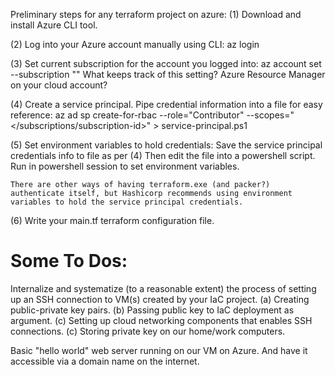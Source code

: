 Preliminary steps for any terraform project on azure:
(1) Download and install Azure CLI tool.

(2) Log into your Azure account manually using CLI: 
    az login

(3) Set current subscription for the account you logged into: 
    az account set --subscription "<subscription-id>"
    What keeps track of this setting? Azure Resource Manager on your cloud account?

(4) Create a service principal. Pipe credential information into a file for easy reference:
    az ad sp create-for-rbac --role="Contributor" --scopes="</subscriptions/subscription-id>" > service-principal.ps1

(5) Set environment variables to hold credentials:
    Save the service principal credentials info to file as per (4)
    Then edit the file into a powershell script. Run in powershell session to set environment variables. 
    
    There are other ways of having terraform.exe (and packer?) authenticate itself, but Hashicorp recommends using environment variables to hold the service principal credentials.

(6) Write your main.tf terraform configuration file.



Some To Dos:
============
Internalize and systematize (to a reasonable extent) the process of setting up an SSH connection to VM(s) created by your IaC project.
    (a) Creating public-private key pairs.
    (b) Passing public key to IaC deployment as argument.
    (c) Setting up cloud networking components that enables SSH connections.
    (c) Storing private key on our home/work computers.

Basic "hello world" web server running on our VM on Azure.
And have it accessible via a domain name on the internet.
